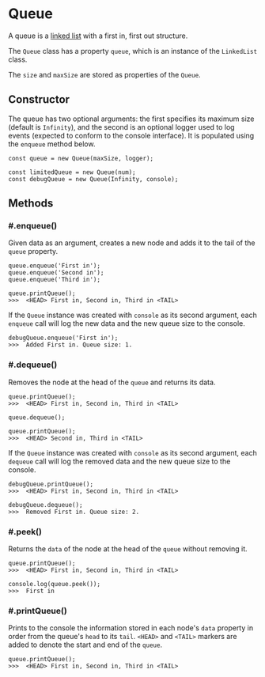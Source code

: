 # Queue

A queue is a [linked list](../LinkedList/ReadMe.md) with a first in, first out structure.

The `Queue` class has a property `queue`, which is an instance of the `LinkedList` class.

The `size` and `maxSize` are stored as properties of the `Queue`.

## Constructor
The queue has two optional arguments: the first specifies its maximum size (default is `Infinity`), and the second is an optional logger used to log events (expected to conform to the console interface). It is populated using the `enqueue` method below.
```
const queue = new Queue(maxSize, logger);

const limitedQueue = new Queue(num);
const debugQueue = new Queue(Infinity, console);
```

## Methods
### \#.enqueue()
Given data as an argument, creates a new node and adds it to the tail of the `queue` property. 
```
queue.enqueue('First in');
queue.enqueue('Second in');
queue.enqueue('Third in');

queue.printQueue();
>>>  <HEAD> First in, Second in, Third in <TAIL>
```

If the `Queue` instance was created with `console` as its second argument, each `enqueue` call will log the new data and the new queue size to the console.
```
debugQueue.enqueue('First in');
>>>  Added First in. Queue size: 1.
```

### \#.dequeue()
Removes the node at the head of the `queue` and returns its data.
```
queue.printQueue();
>>>  <HEAD> First in, Second in, Third in <TAIL>

queue.dequeue();

queue.printQueue();
>>>  <HEAD> Second in, Third in <TAIL>
```

If the `Queue` instance was created with `console` as its second argument, each `dequeue` call will log the removed data and the new queue size to the console.

```
debugQueue.printQueue();
>>>  <HEAD> First in, Second in, Third in <TAIL>

debugQueue.dequeue();
>>>  Removed First in. Queue size: 2.
```

### \#.peek()
Returns the `data` of the node at the head of the `queue` without removing it.
```
queue.printQueue();
>>>  <HEAD> First in, Second in, Third in <TAIL>

console.log(queue.peek());
>>>  First in
```

### \#.printQueue()
Prints to the console the information stored in each node's `data` property in order from the queue's `head` to its `tail`. `<HEAD>` and `<TAIL>` markers are added to denote the start and end of the `queue`.
```
queue.printQueue();
>>>  <HEAD> First in, Second in, Third in <TAIL>
```